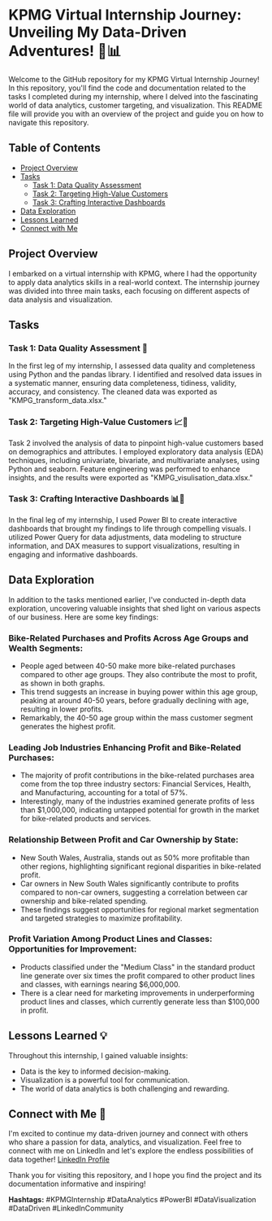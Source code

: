 # KPMG Virtual Internship Journey: Unveiling My Data-Driven Adventures! 💼📊

Welcome to the GitHub repository for my KPMG Virtual Internship Journey! In this repository, you'll find the code and documentation related to the tasks I completed during my internship, where I delved into the fascinating world of data analytics, customer targeting, and visualization. This README file will provide you with an overview of the project and guide you on how to navigate this repository.

## Table of Contents
- [Project Overview](#project-overview)
- [Tasks](#tasks)
  - [Task 1: Data Quality Assessment](#task-1-data-quality-assessment)
  - [Task 2: Targeting High-Value Customers](#task-2-targeting-high-value-customers)
  - [Task 3: Crafting Interactive Dashboards](#task-3-crafting-interactive-dashboards)
- [Data Exploration](#data-exploration)
- [Lessons Learned](#lessons-learned)
- [Connect with Me](#connect-with-me)

## Project Overview
I embarked on a virtual internship with KPMG, where I had the opportunity to apply data analytics skills in a real-world context. The internship journey was divided into three main tasks, each focusing on different aspects of data analysis and visualization.

## Tasks

### Task 1: Data Quality Assessment 🧐
In the first leg of my internship, I assessed data quality and completeness using Python and the pandas library. I identified and resolved data issues in a systematic manner, ensuring data completeness, tidiness, validity, accuracy, and consistency. The cleaned data was exported as "KMPG_transform_data.xlsx."

### Task 2: Targeting High-Value Customers 📈🎯
Task 2 involved the analysis of data to pinpoint high-value customers based on demographics and attributes. I employed exploratory data analysis (EDA) techniques, including univariate, bivariate, and multivariate analyses, using Python and seaborn. Feature engineering was performed to enhance insights, and the results were exported as "KMPG_visulisation_data.xlsx."

### Task 3: Crafting Interactive Dashboards 📊📢
In the final leg of my internship, I used Power BI to create interactive dashboards that brought my findings to life through compelling visuals. I utilized Power Query for data adjustments, data modeling to structure information, and DAX measures to support visualizations, resulting in engaging and informative dashboards.

## Data Exploration

In addition to the tasks mentioned earlier, I've conducted in-depth data exploration, uncovering valuable insights that shed light on various aspects of our business. Here are some key findings:

### Bike-Related Purchases and Profits Across Age Groups and Wealth Segments:
- People aged between 40-50 make more bike-related purchases compared to other age groups. They also contribute the most to profit, as shown in both graphs.
- This trend suggests an increase in buying power within this age group, peaking at around 40-50 years, before gradually declining with age, resulting in lower profits.
- Remarkably, the 40-50 age group within the mass customer segment generates the highest profit.

### Leading Job Industries Enhancing Profit and Bike-Related Purchases:
- The majority of profit contributions in the bike-related purchases area come from the top three industry sectors: Financial Services, Health, and Manufacturing, accounting for a total of 57%.
- Interestingly, many of the industries examined generate profits of less than $1,000,000, indicating untapped potential for growth in the market for bike-related products and services.

### Relationship Between Profit and Car Ownership by State:
- New South Wales, Australia, stands out as 50% more profitable than other regions, highlighting significant regional disparities in bike-related profit.
- Car owners in New South Wales significantly contribute to profits compared to non-car owners, suggesting a correlation between car ownership and bike-related spending.
- These findings suggest opportunities for regional market segmentation and targeted strategies to maximize profitability.

### Profit Variation Among Product Lines and Classes: Opportunities for Improvement:
- Products classified under the "Medium Class" in the standard product line generate over six times the profit compared to other product lines and classes, with earnings nearing $6,000,000.
- There is a clear need for marketing improvements in underperforming product lines and classes, which currently generate less than $100,000 in profit.

## Lessons Learned 💡
Throughout this internship, I gained valuable insights:
- Data is the key to informed decision-making.
- Visualization is a powerful tool for communication.
- The world of data analytics is both challenging and rewarding.

## Connect with Me 🌟
I'm excited to continue my data-driven journey and connect with others who share a passion for data, analytics, and visualization. Feel free to connect with me on LinkedIn and let's explore the endless possibilities of data together! [LinkedIn Profile](https://www.linkedin.com/in/rameezkhan15/)

Thank you for visiting this repository, and I hope you find the project and its documentation informative and inspiring!

**Hashtags:** #KPMGInternship #DataAnalytics #PowerBI #DataVisualization #DataDriven #LinkedInCommunity
